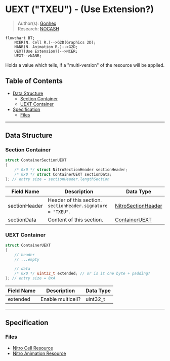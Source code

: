 # UEXT ("TXEU") - (Use Extension?)
> Author(s): [Gonhex](https://github.com/Gonhex) <br />
> Research: [NOCASH](https://problemkaputt.de)

```mermaid
flowchart BT;
    NCER(N. Cell R.)-->G2D(Graphics 2D);
    NANR(N. Animation R.)-->G2D;
    UEXT(Use Extension?)-->NCER;
    UEXT-->NANR;
```
Holds a value which tells, if a "multi-version" of the resource will be applied.

## Table of Contents
* [Data Structure](#data-structure)
  * [Section Container](#section-container)
  * [UEXT Container](#uext-container)
* [Specification](#specification)
  * [Files](#files)

---
## Data Structure

### Section Container
```c
struct ContainerSectionUEXT
{
    /* 0x0 */ struct NitroSectionHeader sectionHeader;
    /* 0x0 */ struct ContainerUEXT sectionData;
}; // entry size = sectionHeader.lengthSection
```
| Field Name     | Description                                                                             | Data Type    |
|----------------|-----------------------------------------------------------------------------------------|--------------|
| sectionHeader  | Header of this section. `sectionHeader.signature = "TXEU"`.   | [NitroSectionHeader](../nitro_overview.md#nitro-section-header) |
| sectionData    | Content of this section.                                                                | [ContainerUEXT](#uext-container) |

### UEXT Container
```c
struct ContainerUEXT
{
    // header
    // ...empty
    
    // data
    /* 0x0 */ uint32_t extended; // or is it one byte + padding?
}; // entry size = 0x4
```
| Field Name      | Description                                                                             | Data Type |
|-----------------|-----------------------------------------------------------------------------------------|-----------|
| extended        | Enable multicell?                                                                       | uint32_t  |

---
## Specification

### Files
* [Nitro Cell Resource](file_ncer.md)
* [Nitro Animation Resource](file_nanr.md)

